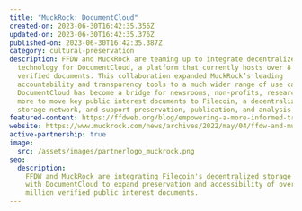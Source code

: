 ```yaml
---
title: "MuckRock: DocumentCloud"
created-on: 2023-06-30T16:42:35.356Z
updated-on: 2023-06-30T16:42:35.376Z
published-on: 2023-06-30T16:42:35.387Z
category: cultural-preservation
description: FFDW and MuckRock are teaming up to integrate decentralized storage
  technology for DocumentCloud, a platform that currently hosts over 8 million
  verified documents. This collaboration expanded MuckRock’s leading
  accountability and transparency tools to a much wider range of use cases.
  DocumentCloud has become a bridge for newsrooms, non-profits, researchers, and
  more to move key public interest documents to Filecoin, a decentralized
  storage network, and support preservation, publication, and analysis efforts.
featured-content: https://ffdweb.org/blog/empowering-a-more-informed-transparent-society-with-decentralized-technology
website: https://www.muckrock.com/news/archives/2022/may/04/ffdw-and-muckrock-collaborate-to-bring-documentclo/
active-partnership: true
image:
  src: /assets/images/partnerlogo_muckrock.png
seo:
  description:
    FFDW and MuckRock are integrating Filecoin's decentralized storage
    with DocumentCloud to expand preservation and accessibility of over 8
    million verified public interest documents.
---
```

